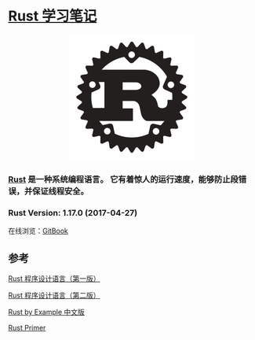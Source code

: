 # [Rust 学习笔记](http://github.com/maijz128/Rust)

<p align="center"><a target="_blank" href="http://www.rust-lang.org"><img src="logo/rust-logo-256x256-blk.png"></a></p>

<h3><a target="_blank" href="http://www.rust-lang.org">Rust</a> 是一种系统编程语言。 它有着惊人的运行速度，能够防止段错误，并保证线程安全。</h3>



### Rust Version: 1.17.0 (2017-04-27)




在线浏览：[GitBook](http://maijz128.gitbooks.io/rust/content/)



## 参考

[Rust 程序设计语言（第一版）](http://github.com/KaiserY/rust-book-chinese)

[Rust 程序设计语言（第二版）](http://github.com/KaiserY/trpl-zh-cn)

[Rust by Example 中文版](http://github.com/rust-lang-cn/rust-by-example-cn)

[Rust Primer](http://github.com/rustcc/RustPrimer)






